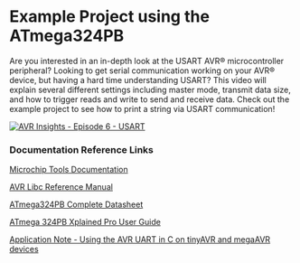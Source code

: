 # Example Project using the ATmega324PB

Are you interested in an in-depth look at the USART AVR® microcontroller peripheral? Looking to get serial communication working on your AVR® device, but having a hard time understanding USART? This video will explain several different settings including master mode, transmit data size, and how to trigger reads and write to send and receive data. Check out the example project to see how to print a string via USART communication! 

[![AVR Insights - Episode 6 - USART](https://img.youtube.com/vi/DRqzr0dru8M/0.jpg)](https://www.youtube.com/watch?v=DRqzr0dru8M)

### Documentation Reference Links

[Microchip Tools Documentation](https://mchp.us/2Q04giE)

[AVR Libc Reference Manual](https://www.microchip.com/webdoc/AVRLibcReferenceManual/index.html)

[ATmega324PB Complete Datasheet](http://www.microchip.com/mymicrochip/filehandler.aspx?ddocname=en590812)

[ATmega 324PB Xplained Pro User Guide](http://www.microchip.com/mymicrochip/filehandler.aspx?ddocname=en590285)

[Application Note - Using the AVR UART in C on tinyAVR and megaAVR devices](https://www.microchip.com/wwwAppNotes/AppNotes.aspx?appnote=en591470)
